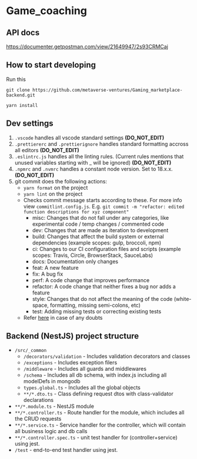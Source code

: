 # Game_coaching

## API docs

https://documenter.getpostman.com/view/21649947/2s93CRMCaj

## How to start developing

Run this

`git clone https://github.com/metaverse-ventures/Gaming_marketplace-backend.git`

`yarn install`

## Dev settings

1. `.vscode` handles all vscode standard settings **(DO_NOT_EDIT)**
2. `.prettiererc` and `.prettierignore` handles standard formatting accross all editors **(DO_NOT_EDIT)**
3. `.eslintrc.js` handles all the linting rules. (Current rules mentions that unused variables starting with \_ will be ignored) **(DO_NOT_EDIT)**
4. `.npmrc` and `.nvmrc` handles a constant node version. Set to 18.x.x. **(DO_NOT_EDIT)**
5. git commit does the following actions:
    - `yarn format` on the project
    - `yarn lint` on the project
    - Checks commit message starts according to these. For more info view `commitlint.config.js`. E.g. `git commit -m "refactor: edited function descriptions for xyz component"`
        - misc: Changes that do not fall under any categories, like experimental code / temp changes / commented code
        - dev: Changes that are made as iteration to development
        - build: Changes that affect the build system or external dependencies (example scopes: gulp, broccoli, npm)
        - ci: Changes to our CI configuration files and scripts (example scopes: Travis, Circle, BrowserStack, SauceLabs)
        - docs: Documentation only changes
        - feat: A new feature
        - fix: A bug fix
        - perf: A code change that improves performance
        - refactor: A code change that neither fixes a bug nor adds a feature
        - style: Changes that do not affect the meaning of the code (white-space, formatting, missing semi-colons, etc)
        - test: Adding missing tests or correcting existing tests
    - Refer [here](https://github.com/conventional-changelog/commitlint/tree/master/@commitlint/config-conventional) in case of any doubts

## Backend (NestJS) project structure

-   `/src/_common`
    -   `/decorators/validation` - Includes validation decorators and classes
    -   `/exceptions` - Includes exception filers
    -   `/middleware` - Includes all guards and middlewares
    -   `/schema` - Includes all db schema, with index.js including all modelDefs in mongodb
    -   `types.global.ts` - Includes all the global objects
    -   `**/*.dto.ts` - Class defining request dtos with class-validator declarations
-   `**/*.module.ts` - NestJS module
-   `**/*.controller.ts` - Route handler for the module, which includes all the CRUD requests
-   `**/*.service.ts` - Service handler for the controller, which will contain all business logic and db calls
-   `**/*.controller.spec.ts` - unit test handler for (controller+service) using jest.
-   `/test` - end-to-end test handler using jest.

